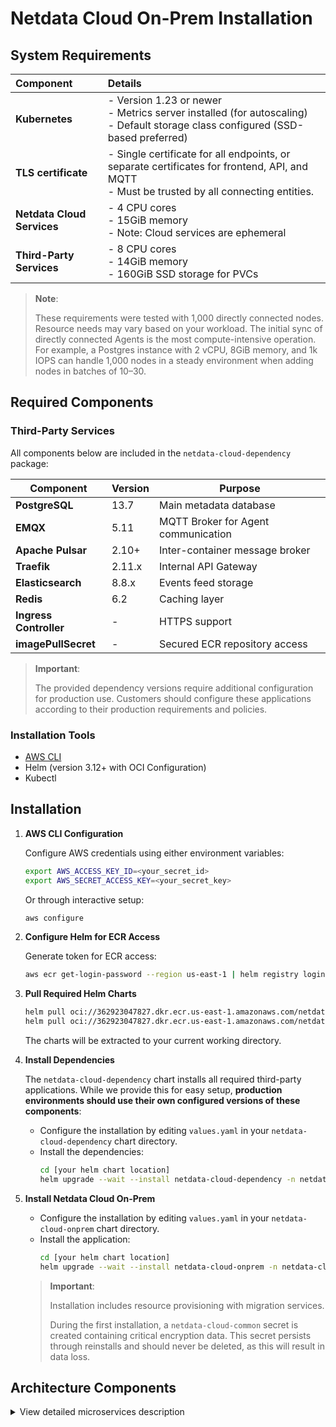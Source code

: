 # Netdata Cloud On-Prem Installation

## System Requirements

| Component                  | Details                                                                                                                                        |
|:---------------------------|:-----------------------------------------------------------------------------------------------------------------------------------------------|
| **Kubernetes**             | - Version 1.23 or newer<br/>- Metrics server installed (for autoscaling)<br/>- Default storage class configured (SSD-based preferred)          |
| **TLS certificate**        | - Single certificate for all endpoints, or separate certificates for frontend, API, and MQTT<br/>- Must be trusted by all connecting entities. |
| **Netdata Cloud Services** | - 4 CPU cores<br/>- 15GiB memory<br/>- Note: Cloud services are ephemeral                                                                      |
| **Third-Party Services**   | - 8 CPU cores<br/>- 14GiB memory<br/>- 160GiB SSD storage for PVCs                                                                             |

> **Note**:
>
> These requirements were tested with 1,000 directly connected nodes.
> Resource needs may vary based on your workload.
> The initial sync of directly connected Agents is the most compute-intensive operation.
> For example, a Postgres instance with 2 vCPU, 8GiB memory, and 1k IOPS can handle 1,000 nodes in a steady environment when adding nodes in batches of 10–30.

## Required Components

### Third-Party Services

All components below are included in the `netdata-cloud-dependency` package:

| Component              | Version | Purpose                             |
|------------------------|---------|-------------------------------------|
| **PostgreSQL**         | 13.7    | Main metadata database              |
| **EMQX**               | 5.11    | MQTT Broker for Agent communication |
| **Apache Pulsar**      | 2.10+   | Inter-container message broker      |
| **Traefik**            | 2.11.x  | Internal API Gateway                |
| **Elasticsearch**      | 8.8.x   | Events feed storage                 |
| **Redis**              | 6.2     | Caching layer                       |
| **Ingress Controller** | -       | HTTPS support                       |
| **imagePullSecret**    | -       | Secured ECR repository access       |

> **Important**:
>
> The provided dependency versions require additional configuration for production use.
> Customers should configure these applications according to their production requirements and policies.

### Installation Tools

- [AWS CLI](https://docs.aws.amazon.com/cli/latest/userguide/getting-started-install.html)
- Helm (version 3.12+ with OCI Configuration)
- Kubectl

## Installation

1. **AWS CLI Configuration**

   Configure AWS credentials using either environment variables:

   ```bash
   export AWS_ACCESS_KEY_ID=<your_secret_id>
   export AWS_SECRET_ACCESS_KEY=<your_secret_key>
   ```

   Or through interactive setup:

   ```bash
   aws configure
   ```

2. **Configure Helm for ECR Access**

   Generate token for ECR access:

   ```bash
   aws ecr get-login-password --region us-east-1 | helm registry login --username AWS --password-stdin 362923047827.dkr.ecr.us-east-1.amazonaws.com
   ```

3. **Pull Required Helm Charts**

   ```bash
   helm pull oci://362923047827.dkr.ecr.us-east-1.amazonaws.com/netdata-cloud-dependency --untar  # Optional
   helm pull oci://362923047827.dkr.ecr.us-east-1.amazonaws.com/netdata-cloud-onprem --untar
   ```

   The charts will be extracted to your current working directory.

4. **Install Dependencies**

   The `netdata-cloud-dependency` chart installs all required third-party applications. While we provide this for easy setup, **production environments should use their own configured versions of these components**:

    - Configure the installation by editing `values.yaml` in your `netdata-cloud-dependency` chart directory.
    - Install the dependencies:
      ```bash
      cd [your helm chart location]
      helm upgrade --wait --install netdata-cloud-dependency -n netdata-cloud --create-namespace -f values.yaml .
      ```

5. **Install Netdata Cloud On-Prem**

    - Configure the installation by editing `values.yaml` in your `netdata-cloud-onprem` chart directory.
    - Install the application:
      ```bash
      cd [your helm chart location]
      helm upgrade --wait --install netdata-cloud-onprem -n netdata-cloud --create-namespace -f values.yaml .
      ```

   > **Important**:
   >
   > Installation includes resource provisioning with migration services.
   >
   > During the first installation, a `netdata-cloud-common` secret is created containing critical encryption data. This secret persists through reinstalls and should never be deleted, as this will result in data loss.

## Architecture Components

<details><summary>View detailed microservices description</summary>

| Microservice                           | Description                                                                                                                                                                                                                                                                                                                                                                                        |
|:---------------------------------------|:---------------------------------------------------------------------------------------------------------------------------------------------------------------------------------------------------------------------------------------------------------------------------------------------------------------------------------------------------------------------------------------------------|
| cloud-accounts-service                 | Handles user registration & authentication                                                                                                                                                                                                                                                                                                                                                         |
| cloud-agent-data-ctrl-service          | Forwards request from the OCP to the relevant Agents. The requests include fetching Chart metadata, Chart data and Function data from the Agents.                                                                                                                                                                                                                                                  |
| cloud-agent-mqtt-input-service         | Forwards MQTT messages emitted by the Agent to the internal Pulsar broker. They are related to the Agent entities and include Agent connection state updates.                                                                                                                                                                                                                                      |
| cloud-agent-mqtt-output-service        | Forwards Pulsar messages emitted on the OCP to the MQTT broker. They are related to the Agent entities. From there, the messages reach the relevant Agent.                                                                                                                                                                                                                                         |
| cloud-alarm-config-mqtt-input-service  | Forwards MQTT messages emitted by the Agent to the internal Pulsar broker. They related to the alarm-config entities like data for the alarm configuration as seen by the Agent.                                                                                                                                                                                                                   |
| cloud-alarm-log-mqtt-input-service     | Forwards MQTT messages emitted by the Agent to the internal Pulsar broker. They are related to the alarm-log entities containing data about the alarm transitions that occurred in an Agent.                                                                                                                                                                                                       |
| cloud-alarm-mqtt-output-service        | Forwards Pulsar messages emitted in the Cloud to the MQTT broker. They are related to the alarm entities and from there, the messages reach the relevant Agent.                                                                                                                                                                                                                                    |
| cloud-alarm-processor-service          | Persists latest Alert status received from the Agent in the OCP<br/>Aggregates Alert statuses from relevant node instances<br/>Exposes API endpoints to fetch Alert data for visualization on the Cloud<br/>Determines if notifications need to be sent when Alert statuses change and emits relevant messages to Pulsar<br/>Exposes API endpoints to store and return notification-silencing data |
| cloud-alarm-streaming-service          | Responsible for starting the Alert stream between the Agent and the OCP<br/>Ensures that messages are processed in the correct order, and starts a reconciliation process between the Cloud and the Agent if out-of-order processing occurs                                                                                                                                                        |
| cloud-charts-mqtt-input-service        | Forwards MQTT messages emitted by the Agent related to the chart entities to the internal Pulsar broker. These include the chart metadata that is used to display relevant charts on the Cloud.                                                                                                                                                                                                    |
| cloud-charts-mqtt-output-service       | Forwards Pulsar messages emitted in the Cloud related to the charts entities to the MQTT broker. From there, the messages reach the relevant Agent.                                                                                                                                                                                                                                                |
| cloud-charts-service                   | Exposes API endpoints to fetch the chart metadata<br/>Forwards data requests via the `cloud-agent-data-ctrl-service` to the relevant Agents to fetch chart data points<br/>Exposes API endpoints to call various other endpoints on the Agent, for instance, functions                                                                                                                             |
| cloud-custom-dashboard-service         | Exposes API endpoints to fetch and store custom dashboard data                                                                                                                                                                                                                                                                                                                                     |
| cloud-environment-service              | Serves as the first contact point between the Agent and the OCP<br/>Returns authentication and MQTT endpoints to connecting Agents                                                                                                                                                                                                                                                                 |
| cloud-feed-service                     | Processes incoming feed events and stores them in Elasticsearch<br/>Exposes API endpoints to fetch feed events from Elasticsearch                                                                                                                                                                                                                                                                  |
| cloud-frontend                         | Contains the OCP website. Serves static content.                                                                                                                                                                                                                                                                                                                                                   |
| cloud-iam-user-service                 | Acts as a middleware for authentication on most of the API endpoints<br/>Validates incoming token headers, injects the relevant ones, and forwards the requests                                                                                                                                                                                                                                    |
| cloud-metrics-exporter                 | Exports various metrics from an OCP installation<br/>Uses the Prometheus metric exposition format                                                                                                                                                                                                                                                                                                  |
| cloud-netdata-assistant                | Exposes API endpoints to fetch a human-friendly explanation of various Netdata configuration options, namely the Alerts.                                                                                                                                                                                                                                                                           |
| cloud-node-mqtt-input-service          | Forwards MQTT messages emitted by the Agent related to the node entities to the internal Pulsar broker<br/>These include the node metadata as well as their connectivity state, either direct or via Parents                                                                                                                                                                                       |
| cloud-node-mqtt-output-service         | Forwards Pulsar messages emitted in the OCP related to the charts entities to the MQTT broker<br/>From there, the messages reach the relevant Agent                                                                                                                                                                                                                                                |
| cloud-notifications-dispatcher-service | Exposes API endpoints to handle integrations<br/>Handles incoming notification messages and uses the relevant channels(email, slack...) to notify relevant users                                                                                                                                                                                                                                   |
| cloud-spaceroom-service                | Exposes API endpoints to fetch and store relations between Agents, nodes, spaces, users, and rooms<br/>Acts as a provider of authorization for other Cloud endpoints<br/>Exposes API endpoints to authenticate Agents connecting to the Cloud                                                                                                                                                      |

</details>
